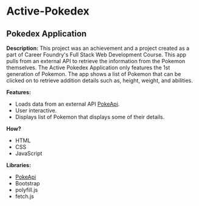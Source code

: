 # Active-Pokedex

## Pokedex Application
**Description:**
This project was an achievement and a project created as a part of Career Foundry's Full Stack Web Development Course. This app pulls from an external API to retrieve the information from the Pokemon themselves. The Active Pokedex Application only features the 1st generation of Pokemon. The app shows a list of Pokemon that can be clicked on to retrieve addition details such as, height, weight, and abilities.

**Features:**
- Loads data from an external API [PokeApi](https://pokeapi.co/).
- User interactive.
- Displays list of Pokemon that displays some of their details.

**How?**
- HTML
- CSS
- JavaScript

**Libraries:**
- [PokeApi](https://pokeapi.co/)
- Bootstrap
- polyfill.js
- fetch.js
